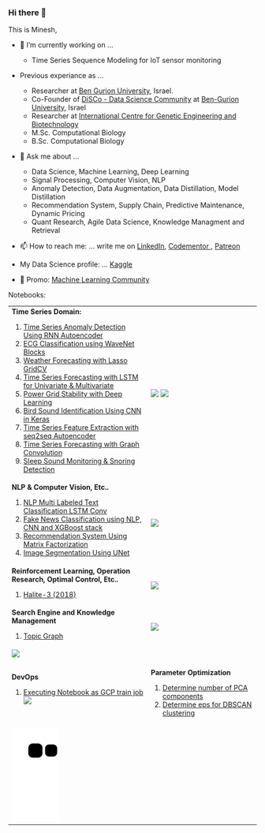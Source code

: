 ### Hi there 👋
This is Minesh, 

<!-- table border="0"><tr><td width="100%" -->
  <!-- pre -->
 
- 🔭 I’m currently working on ... 
    *  Time Series Sequence Modeling for IoT sensor monitoring
- Previous experiance as ...
    *  Researcher at [Ben Gurion University](https://in.bgu.ac.il/en/Pages/default.aspx), Israel.
    *  Co-Founder of [DiSCo - Data Science Community](https://www.bengis.org/disco) at [Ben-Gurion University](https://in.bgu.ac.il/en/pages/default.aspx), Israel 
    *  Researcher at [International Centre for Genetic Engineering and Biotechnology](http://www.icgeb.org/)
    *  M.Sc. Computational Biology
    *  B.Sc. Computational Biology

- 💬 Ask me about ... 
    * Data Science, Machine Learning, Deep Learning 
    * Signal Processing, Computer Vision, NLP
    * Anomaly Detection, Data Augmentation, Data Distillation, Model Distillation
    * Recommendation System, Supply Chain, Predictive Maintenance, Dynamic Pricing
    * Quant Research, Agile Data Science, Knowledge Managment and Retrieval

- 📫 How to reach me: ... 
    write me on <a href="https://LinkedIn.com/in/mineshjethva">LinkedIn</a>, <a href="https://www.codementor.io/@mineshjethva?refer=badge"> Codementor </a>,  <a href="https://www.patreon.com/MineshJ1291"> Patreon </a>

- My Data Science profile: ... 
    <a href="https://www.kaggle.com/mineshjethva">Kaggle</a>

- 🧾 Promo: [Machine Learning Community](http://forum.heroml.org)

<!--
**minesh1291/Minesh1291** is a ✨ _special_ ✨ repository because its `README.md` (this file) appears on your GitHub profile.

Here are some ideas to get you started:

- 🔭 I’m currently working on ...
- 🌱 I’m currently learning ...
- 👯 I’m looking to collaborate on ...
- 🤔 I’m looking for help with ...
- 💬 Ask me about ...
- 📫 How to reach me: ...
- 😄 Pronouns: ...
- ⚡ Fun fact: ...

-->

  <!-- /pre>
  </td>
<!-- td>
<img src="https://github-readme-stats.vercel.app/api?username=minesh1291&show_icons=true&theme=dark" >
 </td ></tr>
  </table -->
  
<!--

Actively looking for a Data Scientist position. 

**Data Scientist** working with sequence modelling for Time-Series

-->

Notebooks:

<table>
    <tr>
        <td width="56%">
            <strong>Time Series Domain:</strong>
            <ol>
                <li><a href="https://www.kaggle.com/mineshjethva/timeseries-anomaly-detection-using-rnn-autoencoder" rel="nofollow">Time Series Anomaly Detection Using RNN Autoencoder</a></li>
                <li><a href="https://www.kaggle.com/mineshjethva/ecg-model" rel="nofollow">ECG Classification using WaveNet Blocks</a></li>
                <li><a href="https://www.kaggle.com/mineshjethva/weather-forcasting-lasso-gridcv?scriptVersionId=3567529" rel="nofollow">Weather Forecasting with Lasso GridCV</a></li>
                <li><a href="https://www.kaggle.com/mineshjethva/time-series-forecasting-with-lstm-for-uni-multivar" rel="nofollow">Time Series Forecasting with LSTM for Univariate &amp; Multivariate</a></li>
                <li><a href="https://www.kaggle.com/mineshjethva/power-grid-stability-with-deep-learning" rel="nofollow">Power Grid Stability with Deep Learning</a></li>
                <li><a href="https://www.kaggle.com/mineshjethva/making-prediction-with-keras-pre-trained-model?scriptVersionId=39728764" rel="nofollow">Bird Sound Identification Using CNN in Keras</a></li>
                <li><a href="https://www.kaggle.com/mineshjethva/timeseries-featureextraction-seq2seq-autoencoder" rel="nofollow">Time Series Feature Extraction with seq2seq Autoencoder</a></li>
                <li><a href="https://www.kaggle.com/mineshjethva/graph-timeseries-forecasting" rel="nofollow">Time Series Forecasting with Graph Convolution</a></li>
                <li><a href="https://www.kaggle.com/mineshjethva/sleep-monitoring-snoring-detection/" rel="nofollow">Sleep Sound Monitoring &amp; Snoring Detection</a></li>
            </ol>
        </td>
        <td>
            <img src="https://user-images.githubusercontent.com/6646693/129485595-7d132169-74ea-47ad-9a16-849144ec2af9.gif" width="70%">
            <img src="https://user-images.githubusercontent.com/6646693/129487538-92b3708a-5d07-44f1-b0f2-22734f450bfb.gif" width="70%">
        </td>
    </tr>
    <tr>
        <td colspan=1>
          <strong> NLP & Computer Vision, Etc.. </strong>
          <ol>
                <li><a href="https://www.kaggle.com/mineshjethva/nlp-text-classification-lstm-conv?scriptVersionId=39400049" rel="nofollow">NLP Multi Labeled Text Classification LSTM Conv</a></li>
                <li><a href="https://www.kaggle.com/mineshjethva/tomtom-fakenews-v2" rel="nofollow">Fake News Classification using NLP, CNN and XGBoost stack</a></li>
                <li><a href="https://www.kaggle.com/mineshjethva/recommendation-system-using-matrix-factorization" rel="nofollow">Recommendation System Using Matrix Factorization</a></li>
                <li><a href="https://www.kaggle.com/mineshjethva/image-segmentation-using-unet" rel="nofollow">Image Segmentation Using UNet</a></li>
            </ol>
        <td>
            <img src="https://user-images.githubusercontent.com/6646693/135624408-b613b201-4d6a-4c20-811f-a59791422066.gif" width="70%">
        </td>
    </tr>
  <tr>
        <td colspan=1>
          <strong> Reinforcement Learning, Operation Research, Optimal Control, Etc.. </strong>
          <ol>
            <li> <a href="https://twitter.com/haliteai?lang=en" rel="nofollow"> Halite-3 (2018) </a></li>
          </ol>
        <td>
            <img src="https://github.com/minesh1291/minesh1291.github.io/raw/master/_images/halite-in-action.gif" width="70%">
        </td>
    </tr>
  
  <tr>
        <td colspan=1>
          <strong> Search Engine and Knowledge Management </strong>
          <ol>
            <li> <a href="https://minesh1291.github.io/KGraph/" rel="nofollow"> Topic Graph </a></li>
          </ol>
        <td>
            <img src="https://raw.githubusercontent.com/minesh1291/KGraph/main/images/Screenshot%20from%202022-01-19%2011-07-40.png" style="object-fit: cover" width="70%">
        </td>
    </tr>
    <tr>
        <td colspan=2>
            <img src="https://user-images.githubusercontent.com/6646693/135627334-5857e252-af05-40fc-a995-0622f1bc468f.png" width="70%">
        </td>    
    </tr>
    <tr>
<td colspan=1>
<strong>  DevOps </strong>
<ol>
  <li><a href="https://www.kaggle.com/general/196909">Executing Notebook as GCP train job</a>
<img src="https://user-images.githubusercontent.com/6646693/135630007-aef53893-cd20-41d2-a2d6-aaa4f29ca138.png" width="70%">
</li>
  </ol>
</td>
<td colspan=1>

<strong>  Parameter Optimization </strong> 
1. [Determine number of PCA components](https://www.kaggle.com/mineshjethva/determine-n-pca-components?rvi=1)
1. [Determine eps for DBSCAN clustering](https://www.kaggle.com/mineshjethva/determine-eps-for-dbscan-clustering?scriptVersionId=48245677)
</td>
  </tr>
      <tr>
      <tr><td colspan=2>
<img src="https://github.com/minesh1291/Minesh1291/blob/output/github-contribution-grid-snake.svg" alt="Snake animation" style="max-width:100%;">

